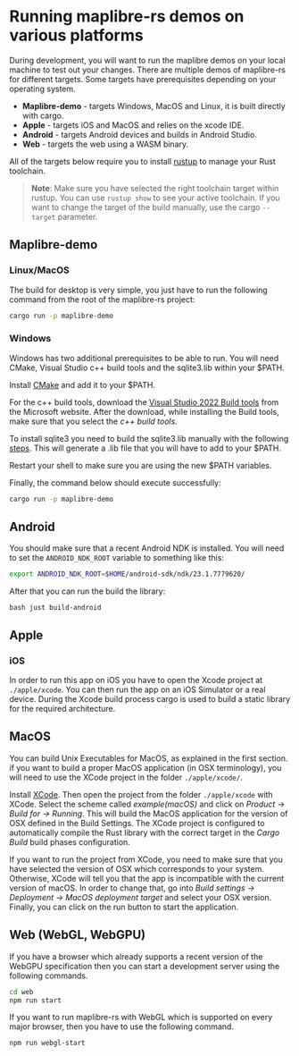 # Running maplibre-rs demos on various platforms

During development, you will want to run the maplibre demos on your local machine to test out your changes. 
There are multiple demos of maplibre-rs for different targets. Some targets have prerequisites 
depending on your operating system.

* **Maplibre-demo** - targets Windows, MacOS and Linux, it is built directly with cargo.
* **Apple** - targets iOS and MacOS and relies on the xcode IDE.
* **Android** - targets Android devices and builds in Android Studio.
* **Web** - targets the web using a WASM binary.

All of the targets below require you to install [rustup](https://rustup.rs/) to manage your Rust toolchain.

> __Note__: Make sure you have selected the right toolchain target within rustup. You can use `rustup show` to see your
> active toolchain. If you want to change the target of the build manually, use the cargo `--target` parameter.

## Maplibre-demo

### Linux/MacOS

The build for desktop is very simple, you just have to run the following command from the root of the 
maplibre-rs project:

```bash
cargo run -p maplibre-demo
```

### Windows

Windows has two additional prerequisites to be able to run. You will need CMake, Visual Studio c++ build tools and the
sqlite3.lib within your $PATH.

Install [CMake](https://cmake.org/download/) and add it to your $PATH.

For the c++ build tools, download the [Visual Studio 2022 Build tools](https://visualstudio.microsoft.com/downloads/) 
from the Microsoft website. After the download, while installing the Build tools, make sure that you select the
*c++ build tools*.

To install sqlite3 you need to build the sqlite3.lib manually with the following 
[steps](https://gist.github.com/zeljic/d8b542788b225b1bcb5fce169ee28c55). This will generate a .lib file that
you will have to add to your $PATH.

Restart your shell to make sure you are using the new $PATH variables.

Finally, the command below should execute successfully:

```bash
cargo run -p maplibre-demo
```

## Android

You should make sure that a recent Android NDK is installed. You will need to set the `ANDROID_NDK_ROOT` variable
to something like this:

```bash
export ANDROID_NDK_ROOT=$HOME/android-sdk/ndk/23.1.7779620/
```

After that you can run the build the library:

``bash
just build-android
``

## Apple

### iOS

In order to run this app on iOS you have to open the Xcode project at `./apple/xcode`.
You can then run the app on an iOS Simulator or a real device. During the Xcode build process cargo is used to build
a static library for the required architecture.

## MacOS

You can build Unix Executables for MacOS, as explained in the first section. if you want to build a proper 
MacOS application (in OSX terminology), you will need to use the XCode project in the folder `./apple/xcode/`.

Install [XCode](https://apps.apple.com/us/app/xcode/id497799835?ls=1&mt=12).
Then open the project from the folder `./apple/xcode` with XCode. Select the scheme called *example(macOS)* and
click on *Product -> Build for -> Running*. This will build the MacOS application for the version of OSX defined
in the Build Settings. The XCode project is configured to automatically compile the Rust library with the correct target
in the *Cargo Build* build phases configuration.

If you want to run the project from XCode, you need to make sure that you have selected the version of OSX which
corresponds to your system. Otherwise, XCode will tell you that the app is incompatible with the current version of macOS.
In order to change that, go into *Build settings -> Deployment -> MacOS deployment target* and select your OSX version.
Finally, you can click on the run button to start the application.

## Web (WebGL, WebGPU)

If you have a browser which already supports a recent version of the WebGPU specification then you can start a
development server using the following commands.

```bash
cd web
npm run start
```

If you want to run maplibre-rs with WebGL which is supported on every major browser, then you have to use the following
command.

```bash
npm run webgl-start
```